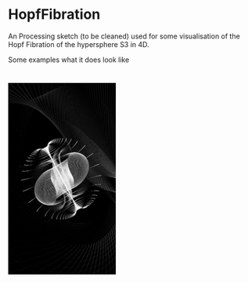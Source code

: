 # HopfFibration

An Processing sketch (to be cleaned) used for some visualisation of the Hopf Fibration of the hypersphere S3 in 4D.

Some examples what it does look like

# <img src="./Ex1.jpg" width="220"> 
